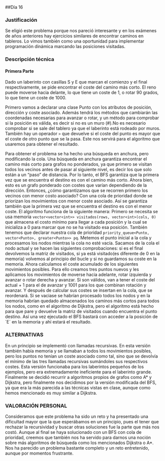 ##Día 16
### Justificación
Se eligió este problema porque nos pareció  interesante y en los exámenes de años anteriores hay ejercicios similares de encontrar caminos en  tableros. Lo vimos también como una oportunidad para implementar programación dinámica marcando las posiciones visitadas.

### Descripción técnica

#### Primera Parte
 Dado un laberinto con casillas S y E que marcan el comienzo y el final respectivamente, se pide encontrar el coste del camino más corto. El reno puede moverse hacia delante, lo que tiene un coste de 1, o rotar 90 grados, lo que tiene un coste de 1000.

 Primero vamos a declarar una clase Punto con los atributos de posición, dirección y coste asociado. Además tendrá los métodos que cambiarán las coordenadas necesarias para avanzar o rotar, y un método para comprobar si la posición es válida, es decir si no es un muro (#).No es necesario comprobar si se sale del tablero ya que el laberinto está rodeado por muros. También hay un operador `>` que devuelve si el coste del punto es mayor que el coste de otro punto que se la pasa. Este nos servirá para el algoritmo que usaremos para obtener el resultado. 

Para obtener el problema se ha hecho una búsqueda en anchura, pero modificando la cola. Una búsqueda en anchura garantiza encontrar el camino más corto para grafos no ponderados, ya que primero se visitan todos los vecinos antes de pasar al siguiente nivel, es decir los que solo están a un “paso” de distancia. Por lo tanto, el BFS garantiza que la primera vez que se encuentra el destino es con el camino más corto. Ahora bien, esto es un grafo ponderado con costes que varían dependiendo de la dirección. Entonces, ¿cómo garantizamos que se recorren primero los vecinos con menor costo asociado? Con una cola de prioridad donde se priorizan los movimientos con menor coste asociado. Así se garantiza también que la primera vez que se encuentra el destino es con el menor coste. El algoritmo funciona de la siguiente manera:
 Primero se necesita se usa memoria ```vector<vector<int>> visitados(rows, vector<int>(cols, 0)``` que almacena el costo mínimo para llegar a cada posición y la cual se inicializa a 0 para marcar que no se ha visitado esa posición. También tenemos que declarar nuestra cola de prioridad ```priority_queue<Punto, vector<Punto>, greater<Punto>> pq```. Metemos el punto inicial a la cola y procesamos los nodos mientras la cola no esté vacía. Sacamos de la cola el nodo actual y se hacen las siguientes comprobaciones: si es el final devolvemos la matriz de visitados, si ya está visitado(es diferente de 0 en la memoria) volvemos al principio del bucle y si no guardamos su coste en la memoria. Ahora calculamos el coste acumulado de los siguientes movimientos posibles. Para ello creamos tres puntos nuevos y les aplicamos los movimientos de moverse hacia adelante, rotar izquierda y avanzar o rotar derecha y avanzar. Si son válidos, van a tener el coste del actual + 1 para el de avanzar y 1001 para los que combinan rotación y avanzar. Y después de calcular sus costes se insertan en la cola, que se reordenará. Si se vaciase se habrían procesado todos los nodos y en la memoria habrían quedado almacenados los caminos más cortos para todos los nodos, como en el algoritmo de Dijkstra, pero el algoritmo está hecho para que pare y devuelve la matriz de visitados cuando encuentra el punto destino. Así una vez ejecutado el BFS bastará con acceder a la posición de ´E´ en la memoria y ahí estará el resultado. 

### ALTERNATIVAS

En un principio se implementó con llamadas recursivas. En esta versión también había memoria y se llamaban a todos los movimientos posibles, pero los puntos no tenían un coste asociado como tal, sino que se devolvía el mínimo de las tres llamadas recursivas sumándoles sus respectivos costes. Esta versión funcionaba para los laberintos pequeños de los ejemplos, pero era extremadamente ineficiente para el laberinto grande. Finalmente se decidió recurrir a algoritmos propios de grafos como  A* y  Dijkstra, pero finalmente nos decidimos por la versión modificada del BFS, ya que era la más parecida a las técnicas vistas en clase, aunque como hemos mencionado es muy similar a Dijkstra.

### VALORACIÓN PERSONAL 
Consideramos que este problema ha sido un reto y ha presentado una dificultad mayor que la que esperábamos en un principio, pues el tener que rechazar la recursividad y buscar otras soluciones fue la parte que más nos costó. Aunque al final se haya solucionado con un BFS con cola de prioridad, creemos que también nos ha servido para darnos una noción sobre más algoritmos de búsqueda como los mencionados Dijkstra o A*. Nos ha parecido un problema bastante completo y un reto entretenido, aunque por momentos frustrante. 
